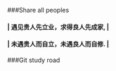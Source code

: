 ###Share all peoples 
#### |   遇见贵人先立业，求得良人先成家,   |
#### |   未遇贵人而自立，未遇良人而自修.   |

###Git study road
